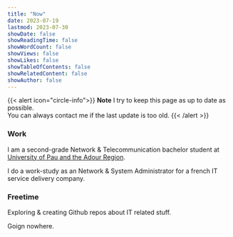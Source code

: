 ```yaml
---
title: "Now"
date: 2023-07-19
lastmod: 2023-07-30
showDate: false
showReadingTime: false
showWordCount: false
showViews: false
showLikes: false
showTableOfContents: false
showRelatedContent: false
showAuthor: false
---
```


{{< alert icon="circle-info">}}
**Note** I try to keep this page as up to date as possible.  
You can always contact me if the last update is too old.
{{< /alert >}}

### Work

I am a second-grade Network & Telecommunication bachelor student at [University of Pau and the Adour Region](https://www.univ-pau.fr/en/home.html).

I do a work-study as an Network & System Administrator for a french IT service delivery company.

### Freetime

Exploring & creating Github repos about IT related stuff.

Goign nowhere.

